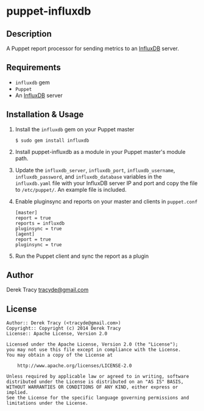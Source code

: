 puppet-influxdb
==============

Description
-----------

A Puppet report processor for sending metrics to an [InfluxDB](http://influxdb.com/) server.

Requirements
------------

* `influxdb` gem
* `Puppet`
* An [InfluxDB](http://influxdb.com/) server

Installation & Usage
--------------------

1.  Install the `influxdb` gem on your Puppet master

        $ sudo gem install influxdb

2.  Install puppet-influxdb as a module in your Puppet master's module
    path.

3.  Update the `influxdb_server`, `influxdb_port`, `influxdb_username`, `influxdb_password`, 
    and `influxdb_database` variables in the `influxdb.yaml` file with your InfluxDB server 
    IP and port and copy the file to `/etc/puppet/`. An example file is included.

4.  Enable pluginsync and reports on your master and clients in `puppet.conf`

        [master]
        report = true
        reports = influxdb
        pluginsync = true
        [agent]
        report = true
        pluginsync = true

5.  Run the Puppet client and sync the report as a plugin

Author
------

Derek Tracy <tracyde@gmail.com>

License
-------

    Author:: Derek Tracy (<tracyde@gmail.com>)
    Copyright:: Copyright (c) 2014 Derek Tracy
    License:: Apache License, Version 2.0

    Licensed under the Apache License, Version 2.0 (the "License");
    you may not use this file except in compliance with the License.
    You may obtain a copy of the License at

        http://www.apache.org/licenses/LICENSE-2.0

    Unless required by applicable law or agreed to in writing, software
    distributed under the License is distributed on an "AS IS" BASIS,
    WITHOUT WARRANTIES OR CONDITIONS OF ANY KIND, either express or implied.
    See the License for the specific language governing permissions and
    limitations under the License.
